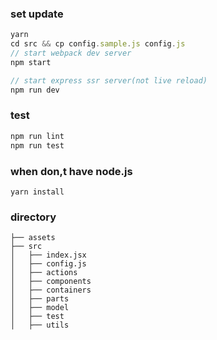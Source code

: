 ### set update
```javascript
yarn
cd src && cp config.sample.js config.js
// start webpack dev server
npm start

// start express ssr server(not live reload)
npm run dev
```

### test
```javascript
npm run lint
npm run test
```

### when don,t have node.js
```shell
yarn install
```


### directory
```
├── assets
├── src
│   ├── index.jsx
│   ├── config.js
│   ├── actions
│   ├── components
│   ├── containers
│   ├── parts
│   ├── model
│   ├── test
│   ├── utils
```
